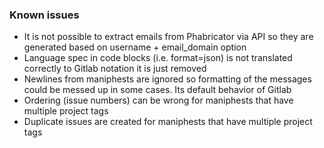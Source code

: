 ### Known issues

* It is not possible to extract emails from Phabricator via API so they are generated based on username + email_domain option
* Language spec in code blocks (i.e. format=json) is not translated correctly to Gitlab notation it is just removed
* Newlines from maniphests are ignored so formatting of the messages could be messed up in some cases. Its default behavior of Gitlab
* Ordering (issue numbers) can be wrong for maniphests that have multiple project tags
* Duplicate issues are created for maniphests that have multiple project tags
